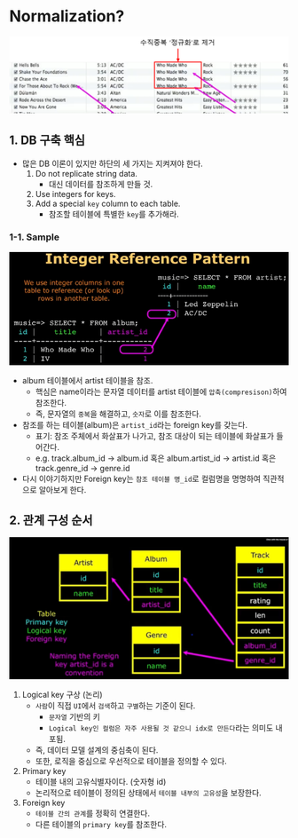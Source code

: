 # Normalization?
![alt text](image-2.png)

## 1. DB 구축 핵심
- 많은 DB 이론이 있지만 하단의 세 가지는 지켜져야 한다.
    1. Do not replicate string data.
        - 대신 데이터를 참조하게 만들 것.
    2. Use integers for keys.
    3. Add a special `key` column to each table.
        - 참조할 테이블에 특별한 `key`를 추가해라.

### 1-1. Sample
![alt text](image-3.png)
- album 테이블에서 artist 테이블을 참조.
    - 핵심은 name이라는 문자열 데이터를 artist 테이블에 `압축(compresison)`하여 참조한다.
    - 즉, 문자열의 `중복`을 해결하고, `숫자`로 이를 참조한다.
- 참조를 하는 테이블(album)은 `artist_id`라는 foreign key를 갖는다.
    - 표기: 참조 주체에서 화살표가 나가고, 참조 대상이 되는 테이블에 화살표가 들어간다.
    - e.g. track.album_id -> album.id 혹은 album.artist_id -> artist.id 혹은 track.genre_id -> genre.id
- 다시 이야기하지만 Foreign key는 `참조 테이블 명_id`로 컬럼명을 명명하여 직관적으로 알아보게 한다.

## 2. 관계 구성 순서
![alt text](image-4.png)
1. Logical key 구상 (논리)
    - `사람`이 직접 `UI`에서 `검색`하고 `구별`하는 기준이 된다.
        - `문자열` 기반의 키
        - `Logical key인 컬럼은 자주 사용될 것 같으니 idx로 만든다`라는 의미도 내포됨.
    - 즉, 데이터 모델 설계의 중심축이 된다.
    - 또한, 로직을 중심으로 우선적으로 테이블을 정의할 수 있다.
2. Primary key
    - 테이블 내의 고유식별자이다. (숫자형 id)
    - 논리적으로 테이블이 정의된 상태에서 `테이블 내부의 고유성`을 보장한다.
3. Foreign key
    - `테이블 간의 관계`를 정확히 연결한다.
    - 다른 테이블의 `primary key`를 참조한다.